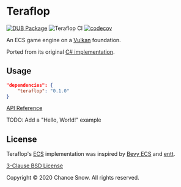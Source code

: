 # Teraflop

[![DUB Package](https://img.shields.io/dub/v/teraflop.svg)](https://code.dlang.org/packages/teraflop)
![Teraflop CI](https://github.com/chances/teraflop-d/workflows/Teraflop%20CI/badge.svg?branch=master)
[![codecov](https://codecov.io/gh/chances/teraflop-d/branch/master/graph/badge.svg?token=5YN3BU7KR3)](https://codecov.io/gh/chances/teraflop-d/)

An ECS game engine on a [Vulkan](https://github.com/rtbo/gfx-d#readme) foundation.

Ported from its original [C# implementation](https://github.com/chances/teraflop).

## Usage

```json
"dependencies": {
    "teraflop": "0.1.0"
}
```

[API Reference](https://chances.github.io/teraflop-d)

TODO: Add a "Hello, World!" example

## License

Teraflop's [ECS](https://en.wikipedia.org/wiki/Entity_component_system) implementation was inspired by [Bevy ECS](https://bevyengine.org/learn/book/getting-started/ecs) and [entt](https://github.com/skypjack/entt).

[3-Clause BSD License](https://opensource.org/licenses/BSD-3-Clause)

Copyright &copy; 2020 Chance Snow. All rights reserved.
